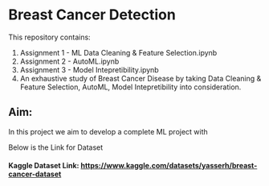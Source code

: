 # Breast Cancer Detection

This repository contains:

1. Assignment 1 - ML Data Cleaning & Feature Selection.ipynb
2. Assignment 2 - AutoML.ipynb
3. Assignment 3 - Model Intepretibility.ipynb
4. An exhaustive study of Breast Cancer Disease by taking Data Cleaning & Feature Selection, AutoML,  Model Intepretibility into consideration.

## Aim:
In this project we aim to develop a complete ML project with 

Below is the Link for Dataset

#### Kaggle Dataset Link: https://www.kaggle.com/datasets/yasserh/breast-cancer-dataset


